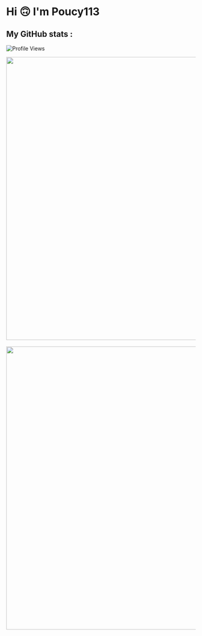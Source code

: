 Hi 🙃 I'm Poucy113
===============

**My GitHub stats** :
---------------------

<img align="center" alt="Profile Views" src="https://komarev.com/ghpvc/?username=poucy113">

<p align="center">
<a href="https://github.com/anuraghazra/github-readme-stats">
<img align="center" width="750" src="https://readme-stats-kzn8ydhjy.vercel.app/api?username=poucy113&custom_title=Poucy113 contributions :&show_icons=true&title_color=6666ff&text_color=dddddd&icon_color=0099ff&bg_color=111111" />
</a>
<br>
<br>
<a href="https://github.com/anuraghazra/github-readme-stats">
<img align="center" width="750" src="https://readme-stats-kzn8ydhjy.vercel.app/api/top-langs/?username=wafelack&langs_count=7&title_color=bbbbbb&text_color=dddddd&icon_color=990000&layout=compact&bg_color=111111&hide=html,css"/>
</a>
</p>

<br>
<br>
<br>